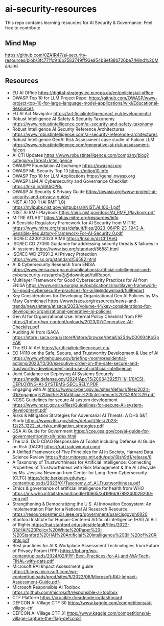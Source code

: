 # ai-security-resources
This repo contains learning resources for AI Security &amp; Governance. Feel free to contribute 
## Mind Map 
https://github.com/0ZA1R47/ai-security-resources/blob/3fc771fc916b2583749ff93e954b8ef88b726be7/Mind%20Map.jpg

## Resources
- EU AI Office https://digital-strategy.ec.europa.eu/en/policies/ai-office
- OWASP Top 10 for LLM Project Repo: https://github.com/OWASP/www-project-top-10-for-large-language-model-applications/wiki/Educational-Resources
- EU AI Act Navigator https://artificialintelligenceact.eu/developments/ 
- Robust Intelligence AI Safety & Security Taxonomy https://www.robustintelligence.com/ai-security-and-safety-taxonomy
- Robust Intelligence AI Security Reference Architectures https://www.robustintelligence.com/ai-security-reference-architectures
- Robust Intelligence  GenAI Risk Assessment case studie of Falcon LLM  https://www.robustintelligence.com/generative-ai-risk-assessment-falcon
- AI CTI Updates https://www.robustintelligence.com/company/blog?category=Threat+Intelligence
- OWASP® Foundation AI Exchange https://owaspai.org
- OWASP ML Security Top 10 https://mltop10.info
- OWASP Top 10 for LLM Applications https://genai.owasp.org
- OWASP LLM AI Cybersecurity and Governance Checklist https://lnkd.in/d6GjCPRu
- OWASP AI Security & Privacy Guide https://owasp.org/www-project-ai-security-and-privacy-guide/
- NIST AI 100-1 (AI RMF 1.0) https://nvlpubs.nist.gov/nistpubs/ai/NIST.AI.100-1.pdf
- NIST AI RMF Playbook https://airc.nist.gov/docs/AI_RMF_Playbook.pdf
- MITRE ATLAS™ https://atlas.mitre.org/resources/info
- A Sensible Regulatory Framework for AI Security from MITRE https://www.mitre.org/sites/default/files/2023-06/PR-23-1943-A-Sensible-Regulatory-Framework-For-AI-Security_0.pdf
- ISO/IEC 42001:2023 AIMS https://lnkd.in/dzChTAeQ
- ISO/IEC CD 27090 Guidance for addressing security threats & failures in AI systems https://www.iso.org/standard/56581.html
- ISO/IEC WD 27091.2 AI Privacy Protection https://www.iso.org/standard/56582.html
- AI & Cybersecurity Research from ENISA https://www.enisa.europa.eu/publications/artificial-intelligence-and-cybersecurity-research/@@download/fullReport
- Multilayer Framework for Good Cybersecurity Practices for AI from ENISA https://www.enisa.europa.eu/publications/multilayer-framework-for-good-cybersecurity-practices-for-ai/@@download/fullReport
- Key Considerations for Developing Organizational Gen AI Policies by Ms. Mary Carmichael https://www.isaca.org/resources/news-and-trends/newsletters/atisaca/2023/volume-44/key-considerations-for-developing-organizational-generative-ai-policies
- Gen AI for Organizational Use: Internal Policy Checklist from FPF https://fpf.org/wp-content/uploads/2023/07/Generative-AI-Checklist.pdf
- Auditing AI from ISACA https://store.isaca.org/s/store#/store/browse/detail/a2S4w000004KoGpEAK
- The EU AI Act https://artificialintelligenceact.eu/
- EO 14110 on the Safe, Secure, and Trustworthy Development & Use of AI https://www.whitehouse.gov/briefing-room/presidential-actions/2023/10/30/executive-order-on-the-safe-secure-and-trustworthy-development-and-use-of-artificial-intelligence
- Joint Guidance on Deploying AI Systems Securely https://media.defense.gov/2024/Apr/15/2003439257/-1/-1/0/CSI-DEPLOYING-AI-SYSTEMS-SECURELY.PDF
- Engaging with AI https://www.cyber.gov.au/sites/default/files/2024-01/Engaging%20with%20Artificial%20Intelligence%20%28AI%29.pdf
- NCSC Guidelines for secure AI system development https://www.ncsc.gov.uk/files/Guidelines-for-secure-AI-system-development.pdf
- Risks & Mitigation Strategies for Adversarial AI Threats: A DHS S&T Study https://www.dhs.gov/sites/default/files/2023-12/23_1222_st_risks_mitigation_strategies.pdf
- GSA AI Guide for Government https://coe.gsa.gov/coe/ai-guide-for-government/print-all/index.html
- The U.S. DoD CDAO Responsible AI Toolkit including Defense AI Guide on Risk (DAGR) https://rai.tradewindai.com/
- A Unified Framework of Five Principles for AI in Society, Harvard Data Science Review https://hdsr.mitpress.mit.edu/pub/l0jsh9d1/release/8
- A Taxonomy of Trustworthiness for Artificial Intelligence: Connecting Properties of Trustworthiness with Risk Management & the AI Lifecycle by Ms. Jessica Newman from Center for Long-Term Cybersecurity (CLTC) https://cltc.berkeley.edu/wp-content/uploads/2023/01/Taxonomy_of_AI_Trustworthiness.pdf
- Ethics & governance of artificial intelligence for health from WHO https://iris.who.int/bitstream/handle/10665/341996/9789240029200-eng.pdf
- Strengthening & Democratizing the U.S. AI Innovation Ecosystem: An Implementation Plan for a National AI Research Resource https://resourcecenter.cis.ieee.org/government/usa/cisgovph0020
- Stanford Institute for Human-Centered Artificial Intelligence (HAI) AI Bill of Rights https://hai.stanford.edu/sites/default/files/2022-03/HAI%20Policy%20White%20Paper%20-%20Stanford%20HAI%20Artificial%20Intelligence%20Bill%20of%20Rights.pdf
- Best practices for AI & Workplace Assessment Technologies from Future of Privacy Forum (FPF) https://fpf.org/wp-content/uploads/2024/02/FPF-Best-Practices-for-AI-and-WA-Tech-FINAL-with-date.pdf
- Microsoft RAI Impact Assessment guide https://blogs.microsoft.com/wp-content/uploads/prod/sites/5/2022/06/Microsoft-RAI-Impact-Assessment-Guide.pdf- 
- Microsoft Responsible AI Toolbox https://github.com/microsoft/responsible-ai-toolbox
- CTF Platform https://crucible.dreadnode.io/dashboard
- DEFCON AI Village CTF 30 https://www.kaggle.com/competitions/ai-village-ctf
- DEFCON AI Village CTF 31 https://www.kaggle.com/competitions/ai-village-capture-the-flag-defcon31
